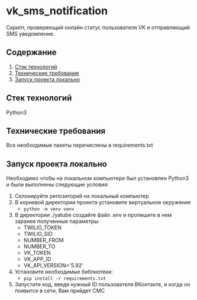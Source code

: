# vk_sms_notification
Скрипт, проверяющий онлайн статус пользователя VK и отправляющий SMS уведомление.

## Содержание
1. [Стэк технологий](#stack)
2. [Технические требования](#requirements)
3. [Запуск проекта локально](#lounch)

## <a name='stack'>Стек технологий</a>
Python3

## <a name='requirements'>Технические требования</a>
Все необходимые пакеты перечислены в requirements.txt

## <a name='lounch'>Запуск проекта локально</a>
Необходимо чтобы на локальном компьютере был установлен Python3 и были выполнены следующие условия:
1. Склонируйте репозиторий на локальный компьютер
2. В корневой директории проекта установите виртуальное окружение
    + `python -m venv venv`
3. В директории ./yatube создайте файл .env и пропишите в нем заранее полученные параметры:
    + TWILIO_TOKEN
    + TWILIO_SID
    + NUMBER_FROM
    + NUMBER_TO
    + VK_TOKEN
    + VK_APP_ID
    + VK_API_VERSION='5.92'
4. Установите необходимые библиотеки:
    + `pip install -r requirements.txt`
5. Запустите код, введя нужный ID пользователя ВКонтакте, и когда он появится в сети, Вам прийдет СМС
